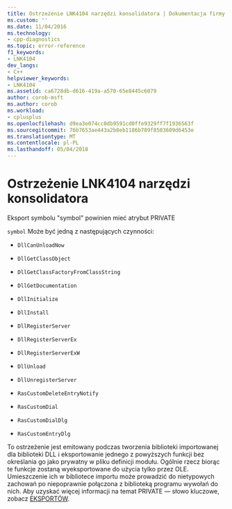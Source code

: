 ```yaml
---
title: Ostrzeżenie LNK4104 narzędzi konsolidatora | Dokumentacja firmy Microsoft
ms.custom: ''
ms.date: 11/04/2016
ms.technology:
- cpp-diagnostics
ms.topic: error-reference
f1_keywords:
- LNK4104
dev_langs:
- C++
helpviewer_keywords:
- LNK4104
ms.assetid: ca6728db-d616-419a-a570-65e8445c6079
author: corob-msft
ms.author: corob
ms.workload:
- cplusplus
ms.openlocfilehash: d9ea3e074cc0db9591cd0ffe9329ff7f1936563f
ms.sourcegitcommit: 76b7653ae443a2b8eb1186b789f8503609d6453e
ms.translationtype: MT
ms.contentlocale: pl-PL
ms.lasthandoff: 05/04/2018
---
```

# <a name="linker-tools-warning-lnk4104"></a>Ostrzeżenie LNK4104 narzędzi konsolidatora
Eksport symbolu "symbol" powinien mieć atrybut PRIVATE  
  
 `symbol` Może być jedną z następujących czynności:  
  
-   `DllCanUnloadNow`  
  
-   `DllGetClassObject`  
  
-   `DllGetClassFactoryFromClassString`  
  
-   `DllGetDocumentation`  
  
-   `DllInitialize`  
  
-   `DllInstall`  
  
-   `DllRegisterServer`  
  
-   `DllRegisterServerEx`  
  
-   `DllRegisterServerExW`  
  
-   `DllUnload`  
  
-   `DllUnregisterServer`  
  
-   `RasCustomDeleteEntryNotify`  
  
-   `RasCustomDial`  
  
-   `RasCustomDialDlg`  
  
-   `RasCustomEntryDlg`  
  
 To ostrzeżenie jest emitowany podczas tworzenia biblioteki importowanej dla biblioteki DLL i eksportowanie jednego z powyższych funkcji bez określania go jako prywatny w pliku definicji modułu. Ogólnie rzecz biorąc te funkcje zostaną wyeksportowane do użycia tylko przez OLE. Umieszczenie ich w bibliotece importu może prowadzić do nietypowych zachowań po niepoprawnie połączona z biblioteką programu wywołań do nich. Aby uzyskać więcej informacji na temat PRIVATE — słowo kluczowe, zobacz [EKSPORTÓW](../../build/reference/exports.md).